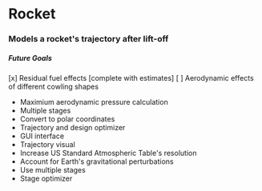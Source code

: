 # Rocket
### Models a rocket's trajectory after lift-off
##### Future Goals
[x] Residual fuel effects [complete with estimates]
[ ] Aerodynamic effects of different cowling shapes
- Maximium aerodynamic pressure calculation
- Multiple stages
- Convert to polar coordinates
- Trajectory and design optimizer
- GUI interface
- Trajectory visual
- Increase US Standard Atmospheric Table's resolution
- Account for Earth's gravitational perturbations
- Use multiple stages
- Stage optimizer
